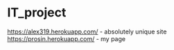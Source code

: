 # IT_project
https://alex319.herokuapp.com/ - absolutely unique site <br/>
https://prosin.herokuapp.com/ - my page
